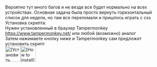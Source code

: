 Вероятно тут много багов и не везде все будет нормально на всех устройствах. 
Основная задача была просто вернуть горизонтальный список для недели, но там все переломали и пришлось играть с css
<br>
Установка скрипта:
<br>
Нужен установленный в браузер Tampermonkey https://www.tampermonkey.net/ или любой (возможно) аналог
<br>
Затем нажимаете кнопку ниже и Tampermonkey сам предложит установить скрипт
<br>
<a href="https://github.com/MubaraksaGen/t2iti_horizontal_week/raw/refs/heads/main/t2iti-horizontal-week.user.js"><img height=50 alt="[Установить скрипт Tampermonkey]" src="https://assets.googlegpt.io/images/buttons/greasy-fork/install/this-script.svg"></a><a href="#-installation"><img height=50 alt="[How to install]" title="How to install" src="https://assets.googlegpt.io/images/buttons/greasy-fork/help.svg"></a>
<br>
